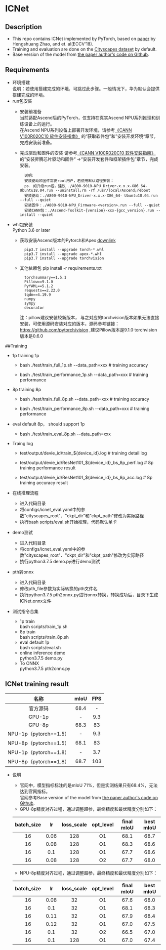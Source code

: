 # ICNet 

## Description
- This repo contains ICNet implemented by PyTorch, based on [paper](https://arxiv.org/abs/1704.08545) by Hengshuang Zhao, and et. al(ECCV'18).  
- Training and evaluation are done on the [Cityscapes dataset](https://www.cityscapes-dataset.com/) by default.
- Base version of the model from [the paper author's code on Github](https://github.com/liminn/ICNet-pytorch).  

## Requirements
- 环境搭建  
    说明：若使用搭建完成的环境，可跳过此步骤。一般情况下，华为默认会提供搭建完成的环境。  
- run包安装  
    - 安装前准备  
        当前适配Ascend后的PyTorch，仅支持在真实Ascend NPU系列推理和训练设备上的运行。  
        在Ascend NPU系列设备上部署开发环境，请参考[《CANN V100R020C10 软件安装指南》](https://support.huawei.com/enterprise/zh/doc/EDOC1100164870/59fb2d06)
        的“获取软件包”和”安装开发环境“章节，完成安装前准备。
    - 完成驱动和固件的安装
        请参考[《CANN V100R020C10 软件安装指南》](https://support.huawei.com/enterprise/zh/doc/EDOC1100164870/59fb2d06)  
      的”安装昇腾芯片驱动和固件“ ->“安装开发套件和框架插件包”章节，完成安装。  
      
            说明:
            安装驱动和固件需要root用户，若使用默认路径安装： 
            ps. 如升级run包，建议 ./A800-9010-NPU_Driver-x.x.x-X86_64- Ubuntu18.04.run --uninstall;rm -rf /usr/local/Ascend;reboot
            安装驱动：./A800-9010-NPU_Driver-x.x.x-X86_64- Ubuntu18.04.run --full --quiet  
            安装固件：./A800-9010-NPU_Firmware-<version>.run --full --quiet  
            安装CANN包：./Ascend-Toolkit-{version}-xxx-{gcc_version}.run --install --quiet
- whl包安装  
  Python 3.6 or later
    - 获取安装Ascend版本的Pytorch和Apex [downlink](https://www.hiascend.com/software/ai-frameworks)  
      
            pip3.7 install --upgrade torch-*.whl  
            pip3.7 install --upgrade apex-*.whl   
            pip3.7 install --upgrade torchvision 
    - 其他依赖包 pip install -r requirements.txt  
      
            torchsummary==1.5.1
            Pillow==9.1.0  
            PyYAML==5.1.2  
            requests==2.22.0  
            tqdm==4.19.9  
            numpy  
            sympy  
            decorator  
      注：pillow建议安装较新版本， 与之对应的torchvision版本如果无法直接安装，可使用源码安装对应的版本，源码参考链接：https://github.com/pytorch/vision ,建议Pillow版本是9.1.0 torchvision版本是0.6.0

##Training

- 1p training 1p 
    - bash ./test/train_full_1p.sh --data_path=xxx # training accuracy

    - bash ./test/train_performance_1p.sh --data_path=xxx # training performance

- 8p training 8p
    - bash ./test/train_full_8p.sh --data_path=xxx # training accuracy
    
    - bash ./test/train_performance_8p.sh --data_path=xxx # training performance

- eval default 8p， should support 1p
    - bash ./test/train_eval_8p.sh --data_path=xxx

- Traing log
    - test/output/devie_id/train_${device_id}.log # training detail log
    
    - test/output/devie_id/ResNet101_${device_id}_bs_8p_perf.log # 8p training performance result
    
    - test/output/devie_id/ResNet101_${device_id}_bs_8p_acc.log # 8p training accuracy result    

- 在线推理流程  
    - 进入代码目录
    - 将configs/icnet_eval.yaml中的参数"cityscapes_root"、"ckpt_dir"和"ckpt_path"修改为实际路径    
    - 执行bash scripts/eval.sh开始推理，代码默认单卡  


- demo测试
    - 进入代码目录
    - 将configs/icnet_eval.yaml中的参数"cityscapes_root"、"ckpt_dir"和"ckpt_path"修改为实际路径    
    - 执行python3.7.5 demo.py进行demo测试
    
- pth转onnx
    - 进入代码目录
    - 修改pth_file参数为实际转换的pth文件名
    - 执行python3.7.5 pth2onnx.py进行onnx转换，转换成功后，目录下生成ICNet.onnx文件  
    
- 测试指令合集  
    - 1p train  
        bash scripts/train_1p.sh
    - 8p train  
        bash scripts/train_8p.sh
    - eval default 1p  
        bash scripts/eval.sh
    - online inference demo   
        python3.7.5 demo.py
    - To ONNX  
        python3.7.5 pth2onnx.py

## ICNet training result

| 名称         | mIoU      | FPS       |
| :---------:  | :------: | :------:  |
| 官方源码     | 68.4     | -         |
| GPU-1p      | -        | 9.3       |
| GPU-8p      | 68.3     | 83        |
| NPU-1p（pytorch==1.5） | -        | 9.3       |
| NPU-8p（pytorch==1.5） | 68.1     | 83        |
| NPU-1p（pytorch==1.8） | - | 3.7 |
| NPU-8p（pytorch==1.8） | 68.7 | 103 |

- 说明  
  
    - 官网中，模型指标标注的是mIoU 71%，但是实测结果只有68.4%，无法达到官网指标。  
      官网参考Base version of the model from [the paper author's code on Github](https://github.com/liminn/ICNet-pytorch).
    - GPU-8p精度对齐过程，通过调整超参，最终精度和最优精度分别如下：  
    
    | batch_size   | lr       | loss_scale | opt_level  | final mIoU  | best mIoU   |    
    | :---------:  | :------: | :------:   | :--------: | :---------: | :---------: |    
    | 16           | 0.06     | 128        |  O1        | 68.1        |  68.7       |  
    | 16           | 0.08     | 128        |  O1        | 68.3        |  68.6       |  
    | 16           | 0.1      | 128        |  O1        | 67.7        |  68.6       |  
    | 16           | 0.08     | 128        |  O2        | 67.7        |  68.0       |
    
    - NPU-8p精度对齐过程，通过调整超参，最终精度和最优精度分别如下：
    
    | batch_size   | lr       | loss_scale | opt_level  | final mIoU  | best mIoU   |    
    | :---------:  | :------: | :------:   | :--------: | :---------: | :---------: |    
    | 16           | 0.08     | 32         |  O1        | 67.6        |  68.0       |  
    | 16           | 0.1      | 32         |  O1        | 68.1        |  68.3       |  
    | 16           | 0.11     | 32         |  O1        | 67.9        |  68.4       |  
    | 16           | 0.12     | 32         |  O1        | 67.0        |  67.5       |
    | 16           | 0.1      | 32         |  O2        | 66.5        |  67.0       |
    | 16           | 0.1      | 128        |  O1        | 67.0        |  67.4       |
